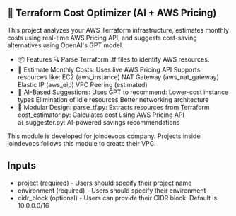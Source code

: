 ## 🤖 Terraform Cost Optimizer (AI + AWS Pricing)
This project analyzes your AWS Terraform infrastructure, estimates monthly costs using real-time AWS Pricing API, and suggests cost-saving alternatives using OpenAI's GPT model.

* 📦 Features
🔍 Parse Terraform .tf files to identify AWS resources.
* 💸 Estimate Monthly Costs:
Uses live AWS Pricing API
Supports resources like:
EC2 (aws_instance)
NAT Gateway (aws_nat_gateway)
Elastic IP (aws_eip)
VPC Peering (estimated)
* 🧠 AI-Based Suggestions:
Uses GPT to recommend:
Lower-cost instance types
Elimination of idle resources
Better networking architecture
* 📁 Modular Design:
parse_tf.py: Extracts resources from Terraform
cost_estimator.py: Calculates cost using AWS Pricing API
ai_suggester.py: AI-powered savings recommendations



This module is developed for joindevops company. Projects inside joindevops follows this module to create their VPC.

## Inputs
* project (required) - Users should specify their project name
* environment (required) - Users should specify their environment
* cidr_block (optional) - Users can provide their CIDR block. Default is 10.0.0.0/16
